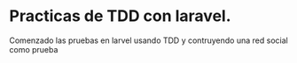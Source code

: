 # Practicas de TDD con laravel.
Comenzado las pruebas en larvel usando TDD y contruyendo una red social como prueba
